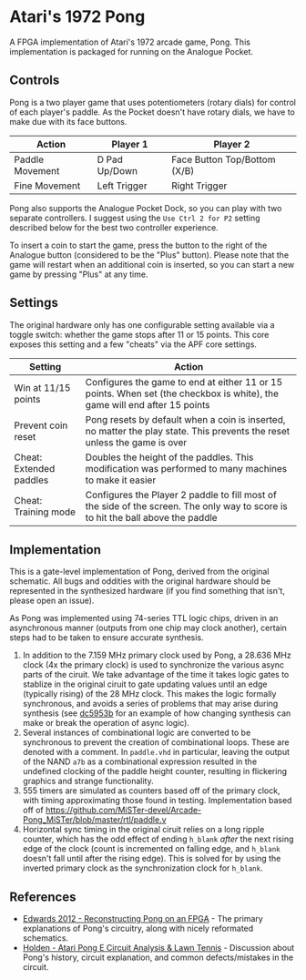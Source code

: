 # Atari's 1972 Pong

A FPGA implementation of Atari's 1972 arcade game, Pong. This implementation is packaged for running on the Analogue Pocket.

## Controls

Pong is a two player game that uses potentiometers (rotary dials) for control of each player's paddle. As the Pocket doesn't have rotary dials, we have to make due with its face buttons.

| Action          | Player 1      | Player 2                     |
|-----------------|---------------|------------------------------|
| Paddle Movement | D Pad Up/Down | Face Button Top/Bottom (X/B) |
| Fine Movement   | Left Trigger  | Right Trigger                |

Pong also supports the Analogue Pocket Dock, so you can play with two separate controllers. I suggest using the `Use Ctrl 2 for P2` setting described below for the best two controller experience.

To insert a coin to start the game, press the button to the right of the Analogue button (considered to be the "Plus" button). Please note that the game will restart when an additional coin is inserted, so you can start a new game by pressing "Plus" at any time.

## Settings

The original hardware only has one configurable setting available via a toggle switch: whether the game stops after 11 or 15 points. This core exposes this setting and a few "cheats" via the APF core settings.

| Setting                 | Action                                                                                                                           |
|-------------------------|----------------------------------------------------------------------------------------------------------------------------------|
| Win at 11/15 points     | Configures the game to end at either 11 or 15 points. When set (the checkbox is white), the game will end after 15 points        |
| Prevent coin reset      | Pong resets by default when a coin is inserted, no matter the play state. This prevents the reset unless the game is over        |
| Cheat: Extended paddles | Doubles the height of the paddles. This modification was performed to many machines to make it easier                            |
| Cheat: Training mode    | Configures the Player 2 paddle to fill most of the side of the screen. The only way to score is to hit the ball above the paddle |

## Implementation

This is a gate-level implementation of Pong, derived from the original schematic. All bugs and oddities with the original hardware should be represented in the synthesized hardware (if you find something that isn't, please open an issue).

As Pong was implemented using 74-series TTL logic chips, driven in an asynchronous manner (outputs from one chip may clock another), certain steps had to be taken to ensure accurate synthesis.

1. In addition to the 7.159 MHz primary clock used by Pong, a 28.636 MHz clock (4x the primary clock) is used to synchronize the various async parts of the ciruit. We take advantage of the time it takes logic gates to stablize in the original ciruit to gate updating values until an edge (typically rising) of the 28 MHz clock. This makes the logic formally synchronous, and avoids a series of problems that may arise during synthesis (see [dc5953b](https://github.com/agg23/analogue-pong/commit/dc5953be54613d9eeb33aa888bffc915d3f99dce) for an example of how changing synthesis can make or break the operation of async logic).
2. Several instances of combinational logic are converted to be synchronous to prevent the creation of combinational loops. These are denoted with a comment. In `paddle.vhd` in particular, leaving the output of the NAND `a7b` as a combinational expression resulted in the undefined clocking of the paddle height counter, resulting in flickering graphics and strange functionality.
3. 555 timers are simulated as counters based off of the primary clock, with timing approximating those found in testing. Implementation based off of https://github.com/MiSTer-devel/Arcade-Pong_MiSTer/blob/master/rtl/paddle.v
4. Horizontal sync timing in the original ciruit relies on a long ripple counter, which has the odd effect of ending `h_blank` _after_ the next rising edge of the clock (count is incremented on falling edge, and `h_blank` doesn't fall until after the rising edge). This is solved for by using the inverted primary clock as the synchronization clock for `h_blank`.

## References

* [Edwards 2012 - Reconstructing Pong on an FPGA](http://www1.cs.columbia.edu/~sedwards/papers/edwards2012reconstructing.pdf) - The primary explanations of Pong's circuitry, along with nicely reformated schematics.
* [Holden - Atari Pong E Circuit Analysis & Lawn Tennis](http://www.pong-story.com/LAWN_TENNIS.pdf) - Discussion about Pong's history, circuit explanation, and common defects/mistakes in the circuit.